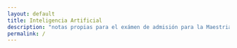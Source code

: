 ```yaml
---
layout: default
title: Inteligencia Artificial
description: "notas propias para el exámen de admisión para la Maestria en Inteligencia Artificial en la Universidad Veracruzana."
permalink: /
---
```

